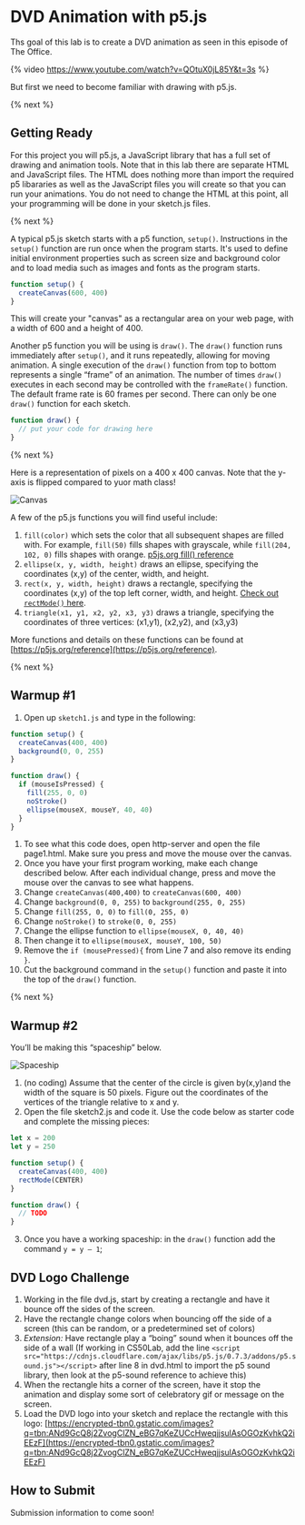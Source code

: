 # DVD Animation with p5.js

Ths goal of this lab is to create a DVD animation as seen in this episode of The Office.

{% video https://www.youtube.com/watch?v=QOtuX0jL85Y&t=3s %}

But first we need to become familiar with drawing with p5.js.

{% next %}

## Getting Ready

For this project you will p5.js, a JavaScript library that has a full set of drawing and animation tools. Note that in this lab there are separate HTML and JavaScript files. The HTML does nothing more than import the required p5 libararies as well as the JavaScript files you will create so that you can run your animations. You do not need to change the HTML at this point, all your programming will be done in your sketch.js files.

{% next %}

A typical p5.js sketch starts with a p5 function, `setup()`. Instructions in the `setup()` function are run once when the program starts. It's used to define initial environment properties such as screen size and background color and to load media such as images and fonts as the program starts. 

```javascript
function setup() {
  createCanvas(600, 400)
}
```

This will create your "canvas" as a rectangular area on your web page, with a width of 600 and a height of 400.

Another p5 function you will be using is `draw()`. The `draw()` function runs immediately after `setup()`, and it runs repeatedly, allowing for moving animation.  A single execution of the `draw()` function from top to bottom represents a single “frame” of an animation.  The number of times `draw()` executes in each second may be controlled with the `frameRate()` function. The default frame rate is 60 frames per second. There can only be one `draw()` function for each sketch. 

```javascript
function draw() {
  // put your code for drawing here
}
```
{% next %}

Here is a representation of pixels on a 400 x 400 canvas. Note that the y-axis is flipped compared to yuor math class!

![Canvas](http://intro.cs50nestm.net/wp-content/uploads/2019/03/canvas.png)

A few of the p5.js functions you will find useful include:
1. `fill(color)` which sets the color that all subsequent shapes are filled with. For example, `fill(50)` fills shapes with grayscale, while `fill(204, 102, 0)` fills shapes with orange. [p5js.org fill() reference](https://p5js.org/reference/#/p5/fill)
1. `ellipse(x, y, width, height)` draws an ellipse, specifying the coordinates (x,y) of the center, width, and height.  
1. `rect(x, y, width, height)` draws a rectangle, specifying the coordinates (x,y) of the top left corner, width, and height. [Check out `rectMode()` here](https://p5js.org/reference/#/p5/rectMode).
1. `triangle(x1, y1, x2, y2, x3, y3)` draws a triangle, specifying the coordinates of three vertices: (x1,y1), (x2,y2), and (x3,y3)

More functions and details on these functions can be found at [https://p5js.org/reference](https://p5js.org/reference).

{% next %}

## Warmup #1

1. Open up `sketch1.js` and type in the following:

```javascript
function setup() {
  createCanvas(400, 400)
  background(0, 0, 255)
}

function draw() {
  if (mouseIsPressed) {
    fill(255, 0, 0)
    noStroke()
    ellipse(mouseX, mouseY, 40, 40)    
  }
}
```
1. To see what this code does, open http-server and open the file page1.html. Make sure you press and move the mouse over the canvas.
1. Once you have your first program working, make each change described below.  After each individual change,  press and move the mouse over the canvas to see what happens.
1. Change `createCanvas(400,400)` to `createCanvas(600, 400)`
1. Change `background(0, 0, 255)` to `background(255, 0, 255)`
1. Change `fill(255, 0, 0)` to `fill(0, 255, 0)`
1. Change `noStroke()` to `stroke(0, 0, 255)`
1. Change the ellipse function to `ellipse(mouseX, 0, 40, 40)`
1. Then change it to `ellipse(mouseX, mouseY, 100, 50)`
1. Remove the `if (mousePressed){` from Line 7 and also remove its ending `}`.
1. Cut the background command in the `setup()` function and paste it into the top of the `draw()` function.

{% next %}

## Warmup #2

You’ll be making this “spaceship” below.

![Spaceship](http://intro.cs50nestm.net/wp-content/uploads/2019/03/Screen-Shot-2019-03-25-at-6.48.21-AM.png)

1. (no coding)  Assume that the center  of the circle is given by(x,y)and the width of the square is 50 pixels.  Figure out the coordinates of the vertices of the triangle relative to x and y.  
2. Open the file sketch2.js and code it. Use the code below as starter code and complete the missing pieces:

```javascript
let x = 200
let y = 250

function setup() {
  createCanvas(400, 400)
  rectMode(CENTER)
}

function draw() {
  // TODO 
}
```
3. Once you have a working spaceship: in the `draw()` function add the command `y = y – 1`;

## DVD Logo Challenge

1. Working in the file dvd.js, start by creating a rectangle and have it bounce off the sides of the screen.
1. Have the rectangle change colors when bouncing off the side of a screen (this can be random, or a predetermined set of colors)
1. *Extension:* Have rectangle play a “boing” sound when it bounces off the side of a wall (If working in CS50Lab, add the line `<script src="https://cdnjs.cloudflare.com/ajax/libs/p5.js/0.7.3/addons/p5.sound.js"></script>` after line 8 in dvd.html to import the p5 sound library, then look at the p5-sound reference to achieve this)
1. When the rectangle hits a corner of the screen, have it stop the animation and display some sort of celebratory gif or message on the screen.
1. Load the DVD logo into your sketch and replace the rectangle with this logo: [https://encrypted-tbn0.gstatic.com/images?q=tbn:ANd9GcQ8j2ZvogClZN_eBG7qKeZUCcHweqjjsulAsOGOzKvhkQ2iEEzF](https://encrypted-tbn0.gstatic.com/images?q=tbn:ANd9GcQ8j2ZvogClZN_eBG7qKeZUCcHweqjjsulAsOGOzKvhkQ2iEEzF)

## How to Submit

Submission information to come soon!



